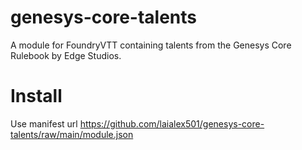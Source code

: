 # genesys-core-talents
A module for FoundryVTT containing talents from the Genesys Core Rulebook by Edge Studios. 

# Install
Use manifest url https://github.com/laialex501/genesys-core-talents/raw/main/module.json
